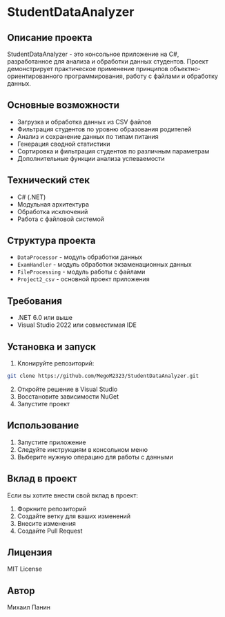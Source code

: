# StudentDataAnalyzer

## Описание проекта

StudentDataAnalyzer - это консольное приложение на C#, разработанное для анализа и обработки данных студентов. Проект демонстрирует практическое применение принципов объектно-ориентированного программирования, работу с файлами и обработку данных.

## Основные возможности

- Загрузка и обработка данных из CSV файлов
- Фильтрация студентов по уровню образования родителей
- Анализ и сохранение данных по типам питания
- Генерация сводной статистики
- Сортировка и фильтрация студентов по различным параметрам
- Дополнительные функции анализа успеваемости

## Технический стек

- C# (.NET)
- Модульная архитектура
- Обработка исключений
- Работа с файловой системой

## Структура проекта

- `DataProcessor` - модуль обработки данных
- `ExamHandler` - модуль обработки экзаменационных данных
- `FileProcessing` - модуль работы с файлами
- `Project2_csv` - основной проект приложения

## Требования

- .NET 6.0 или выше
- Visual Studio 2022 или совместимая IDE

## Установка и запуск

1. Клонируйте репозиторий:

```bash
git clone https://github.com/MegoM2323/StudentDataAnalyzer.git
```

2. Откройте решение в Visual Studio
3. Восстановите зависимости NuGet
4. Запустите проект

## Использование

1. Запустите приложение
2. Следуйте инструкциям в консольном меню
3. Выберите нужную операцию для работы с данными

## Вклад в проект

Если вы хотите внести свой вклад в проект:

1. Форкните репозиторий
2. Создайте ветку для ваших изменений
3. Внесите изменения
4. Создайте Pull Request

## Лицензия

MIT License

## Автор

Михаил Панин
